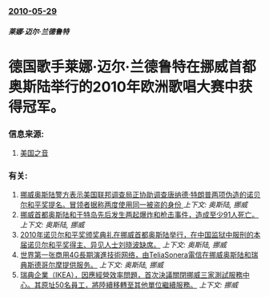 ### [2010-05-29](/news/2010/05/29/index.md)

##### 莱娜·迈尔·兰德鲁特
#  德国歌手莱娜·迈尔·兰德鲁特在挪威首都奥斯陆举行的2010年欧洲歌唱大赛中获得冠军。




### 信息来源:

1. [美国之音](http://www1.voanews.com/chinese/news/europe/EUROVISION_20100529-95196414.html)

### 有关:

1. [挪威奥斯陆警方表示美国联邦调查局正协助调查唐纳德·特朗普两项伪造的诺贝尔和平奖提名。冒领者据称两度使用同一被盗的身份 ](/news/2018/03/1/挪威奥斯陆警方表示美国联邦调查局正协助调查唐纳德-特朗普两项伪造的诺贝尔和平奖提名-冒领者据称两度使用同一被盗的身份.md) _上下文: 奥斯陆, 挪威_
2. [挪威首都奥斯陆和于特岛先后发生两起爆炸和枪击事件，造成至少91人死亡。](/news/2011/07/22/挪威首都奥斯陆和于特岛先后发生两起爆炸和枪击事件-造成至少91人死亡.md) _上下文: 奥斯陆, 挪威_
3. [ 2010年诺贝尔和平奖颁奖典礼在挪威首都奥斯陆举行，在中国监狱中服刑的本届诺贝尔和平奖得主、异见人士刘晓波缺席。](/news/2010/12/10/2010年诺贝尔和平奖颁奖典礼在挪威首都奥斯陆举行-在中国监狱中服刑的本届诺贝尔和平奖得主-异见人士刘晓波缺席.md) _上下文: 奥斯陆, 挪威_
4. [世界第一张商用4G長期演進技術网络，由TeliaSonera電信在挪威奥斯陆和瑞典斯德哥尔摩提供服务。](/news/2009/12/14/世界第一张商用4G長期演進技術网络-由TeliaSonera電信在挪威奥斯陆和瑞典斯德哥尔摩提供服务.md) _上下文: 奥斯陆, 挪威_
5. [瑞典企業（IKEA），因應經營效率問題，首次決議關閉挪威三家測試服務中心。其原址50名員工，將陸續移轉至其他單位繼續服務。](/news/2018/08/30/瑞典企業-IKEA-因應經營效率問題-首次決議關閉挪威三家測試服務中心-其原址50名員工-將陸續移轉至其他單位繼續服務.md) _上下文: 挪威_
